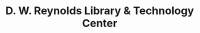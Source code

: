 ---
layout: repo
title: "D. W. Reynolds Library & Technology Center"
id: 1375
permalink: repos/1375/
---